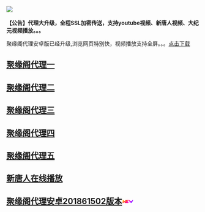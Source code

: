 ![](https://raw.githubusercontent.com/hao369/a/master/j.jpg)

**【公告】代理大升级，全程SSL加密传送，支持youtube视频、新唐人视频、大纪元视频播放。。。**

聚缘阁代理安卓版已经升级,浏览网页特别快，视频播放支持全屏。。。[点击下载](https://github.com/dtw9/9/raw/master/201861502.apk)

##  [聚缘阁代理一](http://48-7af.ju89.heart2h.com/)

##  [聚缘阁代理二](http://5y-ifaa.gae.geass.tv/)

##  [聚缘阁代理三](http://5ax-5xt.tre.iloile.com/)

##  [聚缘阁代理四](http://5-8faa.vsam.corriee.org/)

##  [聚缘阁代理五](http://5y7-xfa5xt.swqm.cesedria.com/)

##  [新唐人在线播放](http:/54j-ka5.tre.iloile.com/xtr9.html)







##  [聚缘阁代理安卓201861502版本](https://github.com/dtw9/9/raw/master/201861502.apk)![](https://raw.githubusercontent.com/jyg-1/jyg/master/new.gif)



